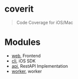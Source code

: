 # coverit

> Code Coverage for iOS/Mac

# Modules

- [web](web), Frontend
- [cli](ios), iOS SDK
- [api](api), RestAPI Implementation
- [worker](worker), worker
